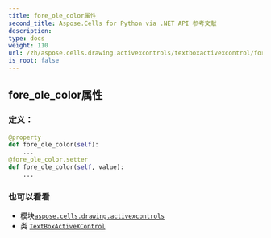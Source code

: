 ```yaml
---
title: fore_ole_color属性
second_title: Aspose.Cells for Python via .NET API 参考文献
description:
type: docs
weight: 110
url: /zh/aspose.cells.drawing.activexcontrols/textboxactivexcontrol/fore_ole_color/
is_root: false
---
```

## fore_ole_color属性
### 定义：
```python
@property
def fore_ole_color(self):
    ...
@fore_ole_color.setter
def fore_ole_color(self, value):
    ...
```

### 也可以看看
* 模块[`aspose.cells.drawing.activexcontrols`](../../)
* 类 [`TextBoxActiveXControl`](/cells/python-net/zh/aspose.cells.drawing.activexcontrols/textboxactivexcontrol)
